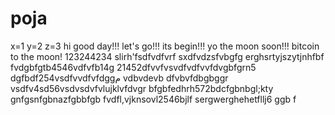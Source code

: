 # poja
x=1
y=2
z=3
hi
good day!!!
let's go!!!
its begin!!!
yo the moon soon!!!
bitcoin to the moon!
123244234
slirh'fsdfvdfvrf
sxdfvdzsfvbgfg
erghsrtyjszytjnhfbf
fvdgbfgtb4546vdfvfb14g
21452dfvvfvsvdfvdfvvfdvgbfgrn5
dgfbdf254vsdfvvdfvfdggم
vdbvdevb dfvbvfdbgbggr
vsdfv4sd56vsdvsdvfvlujklvfdvgr
bfgbfedhrh572bdcfgbnbgl;kty
 gnfgsnfgbnazfgbbfgb
fvdfl,vjknsovl2546bjlf
sergwerghehetfllj6
ggb
f
